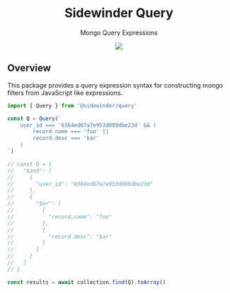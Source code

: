 <div align='center'>

<h1>Sidewinder Query</h1>

<p>Mongo Query Expressions</p>

[<img src="https://img.shields.io/npm/v/@sidewinder/path?label=%40sidewinder%2Fquery">](https://www.npmjs.com/package/@sidewinder/query)

</div>

## Overview

This package provides a query expression syntax for constructing mongo filters from JavaScript like expressions.

```typescript
import { Query } from '@sidewinder/query'

const Q = Query(`
    user_id === '6364ed67a7e953d089dbe23d' && (
        record.name === 'foo' ||
        record.desc === 'bar'
    )
`)

// const Q = {
//   "$and": [
//     {
//       "user_id": "6364ed67a7e953d089dbe23d"
//     },
//     {
//       "$or": [
//         {
//           "record.name": "foo"
//         },
//         {
//           "record.desc": "bar"
//         }
//       ]
//     }
//   ]
// }

const results = await collection.find(Q).toArray()
```
